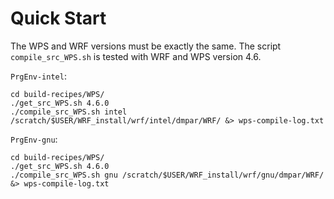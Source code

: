 Quick Start
===========

The WPS and WRF versions must be exactly the same. The script `compile_src_WPS.sh` is tested with WRF and WPS version 4.6.

`PrgEnv-intel`:

```
cd build-recipes/WPS/
./get_src_WPS.sh 4.6.0
./compile_src_WPS.sh intel /scratch/$USER/WRF_install/wrf/intel/dmpar/WRF/ &> wps-compile-log.txt
```

`PrgEnv-gnu`:

```
cd build-recipes/WPS/
./get_src_WPS.sh 4.6.0
./compile_src_WPS.sh gnu /scratch/$USER/WRF_install/wrf/gnu/dmpar/WRF/ &> wps-compile-log.txt
```

